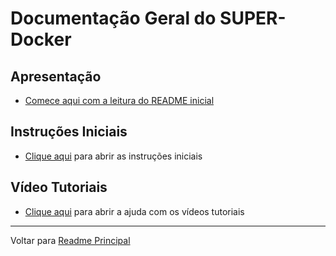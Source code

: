 # Documentação Geral do SUPER-Docker

## Apresentação

- [Comece aqui com a leitura do README inicial](../README.md)

## Instruções Iniciais

- [Clique aqui](Instrucoes.md) para abrir as instruções iniciais

## Vídeo Tutoriais

- [Clique aqui](VideoTutoriais.md) para abrir a ajuda com os vídeos tutoriais

---

Voltar para [Readme Principal](../README.md)
